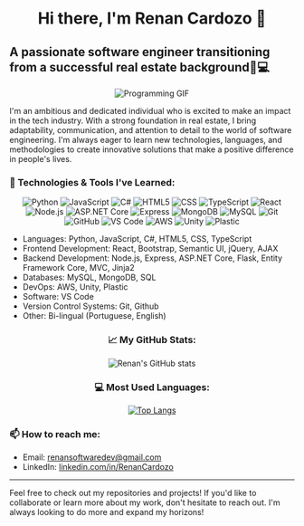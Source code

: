 <div align="center">

# Hi there, I'm Renan Cardozo 👋

</div>

## A passionate software engineer transitioning from a successful real estate background🏡💻
<div align="center">
  
![Programming GIF](https://media.giphy.com/media/LmNwrBhejkK9EFP504/giphy.gif)
 
</div>


I'm an ambitious and dedicated individual who is excited to make an impact in the tech industry. With a strong foundation in real estate, I bring adaptability, communication, and attention to detail to the world of software engineering. I'm always eager to learn new technologies, languages, and methodologies to create innovative solutions that make a positive difference in people's lives.


### 🔭 Technologies & Tools I've Learned:
<div align="center">
  
![Python](https://img.shields.io/badge/-Python-3776AB?style=flat-square&logo=python&logoColor=white)
![JavaScript](https://img.shields.io/badge/-JavaScript-F7DF1E?style=flat-square&logo=javascript&logoColor=black)
![C#](https://img.shields.io/badge/-C%23-239120?style=flat-square&logo=c-sharp&logoColor=white)
![HTML5](https://img.shields.io/badge/-HTML5-E34F26?style=flat-square&logo=html5&logoColor=white)
![CSS](https://img.shields.io/badge/-CSS-1572B6?style=flat-square&logo=css3&logoColor=white)
![TypeScript](https://img.shields.io/badge/-TypeScript-007ACC?style=flat-square&logo=typescript&logoColor=white)
![React](https://img.shields.io/badge/-React-61DAFB?style=flat-square&logo=react&logoColor=black)
![Node.js](https://img.shields.io/badge/-Node.js-339933?style=flat-square&logo=node.js&logoColor=white)
![ASP.NET Core](https://img.shields.io/badge/-ASP.NET_Core-512BD4?style=flat-square&logo=.net&logoColor=white)
![Express](https://img.shields.io/badge/-Express-000000?style=flat-square&logo=express&logoColor=white)
![MongoDB](https://img.shields.io/badge/-MongoDB-47A248?style=flat-square&logo=mongodb&logoColor=white)
![MySQL](https://img.shields.io/badge/-MySQL-4479A1?style=flat-square&logo=mysql&logoColor=white)
![Git](https://img.shields.io/badge/-Git-F05032?style=flat-square&logo=git&logoColor=white)
![GitHub](https://img.shields.io/badge/-GitHub-181717?style=flat-square&logo=github&logoColor=white)
![VS Code](https://img.shields.io/badge/-VS_Code-007ACC?style=flat-square&logo=visual-studio-code&logoColor=white)
![AWS](https://img.shields.io/badge/-AWS-232F3E?style=flat-square&logo=amazon-aws&logoColor=white)
![Unity](https://img.shields.io/badge/-Unity-000000?style=flat-square&logo=unity&logoColor=white)
![Plastic](https://img.shields.io/badge/-Plastic-ff69b4?style=flat-square&logo=plastic&logoColor=white)

</div>
  
- Languages: Python, JavaScript, C#, HTML5, CSS, TypeScript
- Frontend Development: React, Bootstrap, Semantic UI, jQuery, AJAX
- Backend Development: Node.js, Express, ASP.NET Core, Flask, Entity Framework Core, MVC, Jinja2
- Databases: MySQL, MongoDB, SQL
- DevOps: AWS, Unity, Plastic
- Software: VS Code
- Version Control Systems: Git, Github
- Other: Bi-lingual (Portuguese, English)

<div align="center">

### 📈 My GitHub Stats:
  
</div>
<div align="center">
  
![Renan's GitHub stats](https://github-readme-stats.vercel.app/api?username=RenanCardozo&show_icons=true&theme=radical)
 
</div>


<div align="center">
  
### 💻 Most Used Languages:
  
</div>
<div align="center">

[![Top Langs](https://github-readme-stats.vercel.app/api/top-langs/?username=RenanCardozo&layout=compact)](https://github.com/anuraghazra/github-readme-stats)

</div>

### 📫 How to reach me:

- Email: [renansoftwaredev@gmail.com](mailto:renansoftwaredev@gmail.com)
- LinkedIn: [linkedin.com/in/RenanCardozo](https://linkedin.com/in/RenanCardozo)



---

Feel free to check out my repositories and projects! If you'd like to collaborate or learn more about my work, don't hesitate to reach out. I'm always looking to do more and expand my horizons!
